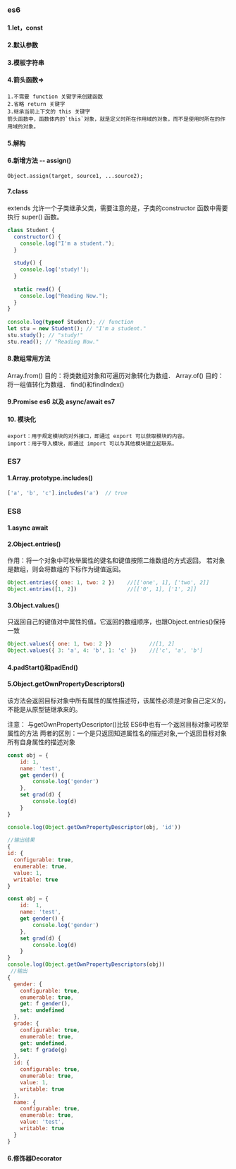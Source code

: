 ### es6

#### 1.let，const

#### 2.默认参数

#### 3.模板字符串

#### 4.箭头函数=>
```
1.不需要 function 关键字来创建函数
2.省略 return 关键字
3.继承当前上下文的 this 关键字
箭头函数中，函数体内的`this`对象，就是定义时所在作用域的对象，而不是使用时所在的作用域的对象。
```

#### 5.解构

#### 6.新增方法 -- assign()
```
Object.assign(target, source1, ...source2);
```

#### 7.class 
extends 允许一个子类继承父类，需要注意的是，子类的constructor 函数中需要执行 super() 函数。
```javaScript
class Student {
  constructor() {
    console.log("I'm a student.");
  }
 
  study() {
    console.log('study!');
  }
 
  static read() {
    console.log("Reading Now.");
  }
}
 
console.log(typeof Student); // function
let stu = new Student(); // "I'm a student."
stu.study(); // "study!"
stu.read(); // "Reading Now."
```

#### 8.数组常用方法
Array.from() 目的：将类数组对象和可遍历对象转化为数组．
Array.of() 目的：将一组值转化为数组．
find()和findIndex()

#### 9.Promise es6 以及 async/await es7

#### 10. 模块化
```
export：用于规定模块的对外接口，即通过 export 可以获取模块的内容。
import：用于导入模块，即通过 import 可以与其他模块建立起联系。
```


### ES7

#### 1.Array.prototype.includes()
```javaScript
['a', 'b', 'c'].includes('a')  // true
```

### ES8
#### 1.async await

#### 2.Object.entries()
作用：将一个对象中可枚举属性的键名和键值按照二维数组的方式返回。
若对象是数组，则会将数组的下标作为键值返回。
```javaScript
Object.entries({ one: 1, two: 2 })    //[['one', 1], ['two', 2]]
Object.entries([1, 2])                //[['0', 1], ['1', 2]]
```

#### 3.Object.values()
只返回自己的键值对中属性的值。它返回的数组顺序，也跟Object.entries()保持一致
```javaScript
Object.values({ one: 1, two: 2 })            //[1, 2]
Object.values({ 3: 'a', 4: 'b', 1: 'c' })    //['c', 'a', 'b']
```

#### 4.padStart()和padEnd()

#### 5.Object.getOwnPropertyDescriptors()
该方法会返回目标对象中所有属性的属性描述符，该属性必须是对象自己定义的，不能是从原型链继承来的。

注意：
与getOwnPropertyDescriptor()比较
ES6中也有一个返回目标对象可枚举属性的方法
两者的区别：一个是只返回知道属性名的描述对象,一个返回目标对象所有自身属性的描述对象


```javaScript
const obj = {
    id: 1,
    name: 'test',
    get gender() {
        console.log('gender')
    },
    set grad(d) {
        console.log(d)
    }
}

console.log(Object.getOwnPropertyDescriptor(obj, 'id'))
        
//输出结果
{
id: {
  configurable: true,
  enumerable: true,
  value: 1,
  writable: true
}
```


```javaScript
const obj = {
    id:  1,
    name: 'test',
    get gender() {
        console.log('gender')
    },
    set grad(d) {
        console.log(d)
    }
}
console.log(Object.getOwnPropertyDescriptors(obj))
 //输出   
{
  gender: {
    configurable: true,
    enumerable: true,
    get: f gender(),
    set: undefined
  },
  grade: {
    configurable: true,
    enumerable: true,
    get: undefined,
    set: f grade(g)
  },
  id: {
    configurable: true,
    enumerable: true,
    value: 1,
    writable: true
  },
  name: {
    configurable: true,
    enumerable: true,
    value: 'test',
    writable: true
  }
}
```

#### 6.修饰器Decorator


